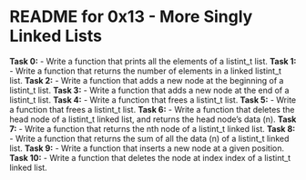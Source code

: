 # README for 0x13 - More Singly Linked Lists

**Task 0:** - Write a function that prints all the elements of a listint_t list.
**Task 1:** - Write a function that returns the number of elements in a linked
listint_t list.
**Task 2:** - Write a function that adds a new node at the beginning of a listint_t list.
**Task 3:** - Write a function that adds a new node at the end of a listint_t list.
**Task 4:** - Write a function that frees a listint_t list.
**Task 5:** - Write a function that frees a listint_t list.
**Task 6:** - Write a function that deletes the head node of a listint_t linked list, and returns the head node’s data (n).
**Task 7:** - Write a function that returns the nth node of a listint_t linked list.
**Task 8:** - Write a function that returns the sum of all the data (n) of a listint_t linked list.
**Task 9:** - Write a function that inserts a new node at a given position.
**Task 10:** - Write a function that deletes the node at index index of a listint_t linked list.
